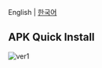 English |  <a href="README.ko.md">한국어</a>

## APK Quick Install

![ver1](https://user-images.githubusercontent.com/43294688/84043995-eef52380-a9e1-11ea-86c6-f4886ef96a9e.gif)
